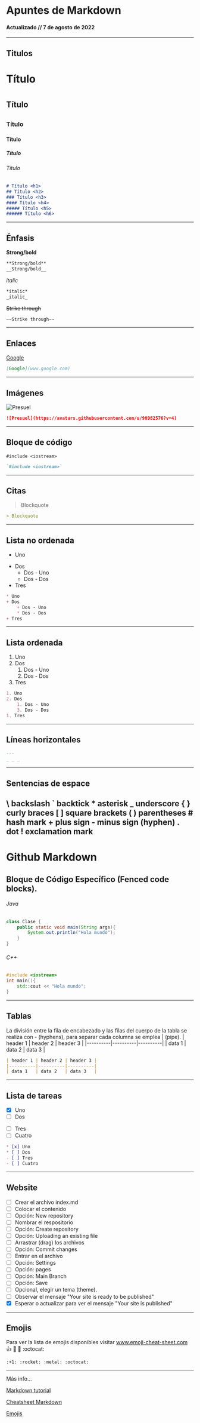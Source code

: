 # Apuntes de Markdown 
#### Actualizado // 7 de agosto de 2022
---
## Titulos

# Título <h1>
## Título <h2>
### Título <h3>
#### Título <h4>
##### Título <h5>
###### Título <h6>
```markdown
# Título <h1>
## Título <h2>
### Título <h3>
#### Título <h4>
##### Título <h5>
###### Título <h6>
```
---
## Énfasis
**Strong/bold**
```markdown
**Strong/bold**
__Strong/bold__
```
*italic*
```markdown
*italic*
_italic_
```
~~Strike through~~
```markdown
~~Strike through~~
```
---
## Enlaces
[Google](www.google.com)
```markdown
[Google](www.google.com)
```
---
## Imágenes
![Presuel](https://avatars.githubusercontent.com/u/98982576?v=4)
```markdown
![Presuel](https://avatars.githubusercontent.com/u/98982576?v=4)
```
---
## Bloque de código
`#include <iostream>`
```markdown
`#include <iostream>`
```
---
## Citas
> Blockquote
```markdown
> Blockquote
```
---
## Lista no ordenada
* Uno
+ Dos
    + Dos - Uno
    * Dos - Dos
+ Tres
```markdown
* Uno
+ Dos
    + Dos - Uno
    * Dos - Dos
+ Tres
```
---
## Lista ordenada
1. Uno
2. Dos
    1. Dos - Uno
    3. Dos - Dos
1. Tres
```markdown
1. Uno
2. Dos
    1. Dos - Uno
    3. Dos - Dos
1. Tres
```
---
## Líneas horizontales
```markdown
---
_ _ _
```
---
## Sentencias de espace 
\\ backslash
\` backtick
\* asterisk
\_ underscore
\{ \} curly braces
\[ \] square brackets
\( \) parentheses
\# hash mark 
\+ plus sign
\- minus sign (hyphen)
\. dot
\! exclamation mark
---

# Github Markdown 

## Bloque de Código Específico (Fenced code blocks).
###### Java
```java
class Clase {
    public static void main(String args){
        System.out.println("Hola mundo");
    }
}
```
###### C++
```c++
#include <iostream>
int main(){
    std::cout << "Hola mundo";
}
```
---
## Tablas
La división entre la fila de encabezado y las filas del cuerpo de la tabla se realiza con - (hyphens), para separar cada columna se emplea | (pipe).
| header 1 | header 2 | header 3 |
|----------|----------|----------|
| data 1   | data 2   | data 3   |
```markdown
| header 1 | header 2 | header 3 |
|----------|----------|----------|
| data 1   | data 2   | data 3   |
```
---
## Lista de tareas
* [x] Uno
* [ ] Dos
- [ ] Tres
- [ ] Cuatro 
```markdown
* [x] Uno
* [ ] Dos
- [ ] Tres
- [ ] Cuatro
```
---
## Website
* [ ] Crear el archivo index.md
* [ ] Colocar el contenido
* [ ] Opción: New repository
* [ ] Nombrar el respositorio
* [ ] Opción: Create repository
* [ ] Opción: Uploading an existing file
* [ ] Arrastrar (drag) los archivos
* [ ] Opción: Commit changes
* [ ] Entrar en el archivo
* [ ] Opción: Settings
* [ ] Opción: pages
* [ ] Opción: Main Branch
* [ ] Opción: Save
* [ ] Opcional, elegir un tema (theme).
* [ ] Observar el mensaje "Your site is ready to be published"
* [x] Esperar o actualizar para ver el mensaje "Your site is published"
---
## Emojis
Para ver la lista de emojis disponibles visitar www.emoji-cheat-sheet.com
:+1: :rocket: :metal: :octocat:
```
:+1: :rocket: :metal: :octocat:
```
---

Más info...

 [Markdown tutorial](http://www.markdowntutorial.com/)

 [Cheatsheet Markdown](https://guides.github.com/pdfs/markdown-cheatsheet-online.pdf)

 [Emojis](https://www.webpagefx.com/tools/emoji-cheat-sheet/)
 
 
